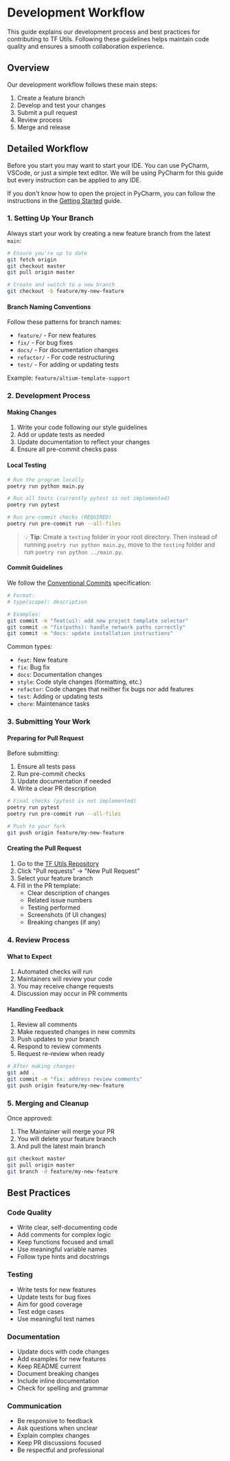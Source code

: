 # Development Workflow

This guide explains our development process and best practices for contributing to TF Utils. Following these guidelines
helps maintain code quality and ensures a smooth collaboration experience.

## Overview

Our development workflow follows these main steps:

1. Create a feature branch
2. Develop and test your changes
3. Submit a pull request
4. Review process
5. Merge and release

## Detailed Workflow

Before you start you may want to start your IDE. You can use PyCharm, VSCode, or just a simple text editor.
We will be using PyCharm for this guide but every instruction can be applied to any IDE.

If you don't know how to open the project in PyCharm, you can follow the instructions in the [Getting Started](getting-started.md) guide.

### 1. Setting Up Your Branch

Always start your work by creating a new feature branch from the latest `main`:

```bash
# Ensure you're up to date
git fetch origin
git checkout master
git pull origin master

# Create and switch to a new branch
git checkout -b feature/my-new-feature
```

#### Branch Naming Conventions

Follow these patterns for branch names:

- `feature/` - For new features
- `fix/` - For bug fixes
- `docs/` - For documentation changes
- `refactor/` - For code restructuring
- `test/` - For adding or updating tests

Example: `feature/altium-template-support`

### 2. Development Process

#### Making Changes

1. Write your code following our style guidelines
2. Add or update tests as needed
3. Update documentation to reflect your changes
4. Ensure all pre-commit checks pass

#### Local Testing

```bash
# Run the program locally
poetry run python main.py

# Run all tests (currently pytest is not implemented)
poetry run pytest

# Run pre-commit checks (REQUIRED)
poetry run pre-commit run --all-files
```

> 💡 **Tip**: Create a `testing` folder in your root directory.
> Then instead of running `poetry run python main.py`, move to the `testing` folder and run
`poetry run python ../main.py`.

#### Commit Guidelines

We follow the [Conventional Commits](https://www.conventionalcommits.org/) specification:

```bash
# Format:
# type(scope): description

# Examples:
git commit -m "feat(ui): add new project template selector"
git commit -m "fix(paths): handle network paths correctly"
git commit -m "docs: update installation instructions"
```

Common types:

- `feat`: New feature
- `fix`: Bug fix
- `docs`: Documentation changes
- `style`: Code style changes (formatting, etc.)
- `refactor`: Code changes that neither fix bugs nor add features
- `test`: Adding or updating tests
- `chore`: Maintenance tasks

### 3. Submitting Your Work

#### Preparing for Pull Request

Before submitting:

1. Ensure all tests pass
2. Run pre-commit checks
3. Update documentation if needed
4. Write a clear PR description

```bash
# Final checks (pytest is not implemented)
poetry run pytest
poetry run pre-commit run --all-files

# Push to your fork
git push origin feature/my-new-feature
```

#### Creating the Pull Request

1. Go to the [TF Utils Repository](https://github.com/ImGajeed76/tfUtils)
2. Click "Pull requests" → "New Pull Request"
3. Select your feature branch
4. Fill in the PR template:
    - Clear description of changes
    - Related issue numbers
    - Testing performed
    - Screenshots (if UI changes)
    - Breaking changes (if any)

### 4. Review Process

#### What to Expect

1. Automated checks will run
2. Maintainers will review your code
3. You may receive change requests
4. Discussion may occur in PR comments

#### Handling Feedback

1. Review all comments
2. Make requested changes in new commits
3. Push updates to your branch
4. Respond to review comments
5. Request re-review when ready

```bash
# After making changes
git add .
git commit -m "fix: address review comments"
git push origin feature/my-new-feature
```

### 5. Merging and Cleanup

Once approved:

1. The Maintainer will merge your PR
2. You will delete your feature branch
3. And pull the latest main branch

```bash
git checkout master
git pull origin master
git branch -d feature/my-new-feature
```

## Best Practices

### Code Quality

- Write clear, self-documenting code
- Add comments for complex logic
- Keep functions focused and small
- Use meaningful variable names
- Follow type hints and docstrings

### Testing

- Write tests for new features
- Update tests for bug fixes
- Aim for good coverage
- Test edge cases
- Use meaningful test names

### Documentation

- Update docs with code changes
- Add examples for new features
- Keep README current
- Document breaking changes
- Include inline documentation
- Check for spelling and grammar

### Communication

- Be responsive to feedback
- Ask questions when unclear
- Explain complex changes
- Keep PR discussions focused
- Be respectful and professional
